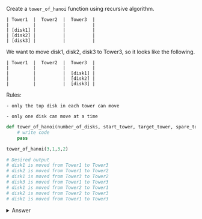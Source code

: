 Create a `tower_of_hanoi` function using recursive algorithm.

```
| Tower1  |  Tower2  |  Tower3  |
|         |          |          |
| [disk1] |          |          |
| [disk2] |          |          |
| [disk3] |          |          |
```

We want to move disk1, disk2, disk3 to Tower3, so it looks like the following.

```
| Tower1  |  Tower2  |  Tower3  |
|         |          |          |
|         |          |  [disk1] |
|         |          |  [disk2] |
|         |          |  [disk3] |
```

Rules: 

    - only the top disk in each tower can move

    - only one disk can move at a time

```py
def tower_of_hanoi(number_of_disks, start_tower, target_tower, spare_tower):
    # write code
    pass

tower_of_hanoi(3,1,3,2)

# Desired output
# disk1 is moved from Tower1 to Tower3
# disk2 is moved from Tower1 to Tower2
# disk1 is moved from Tower3 to Tower2
# disk3 is moved from Tower1 to Tower3
# disk1 is moved from Tower2 to Tower1
# disk2 is moved from Tower2 to Tower3
# disk1 is moved from Tower1 to Tower3
```

<details>

  <summary>Answer</summary>

```py
def tower_of_hanoi(number_of_disks, start_tower, target_tower, spare_tower):
    if number_of_disks == 1:
        print(f"disk{number_of_disks} is moved from Tower{start_tower} to Tower{target_tower}")
    else:
        tower_of_hanoi(number_of_disks-1,start_tower,spare_tower, target_tower)
        print(f"disk{number_of_disks} is moved from Tower{start_tower} to Tower{target_tower}")
        tower_of_hanoi(number_of_disks-1,spare_tower,target_tower,start_tower)
```

</details>
